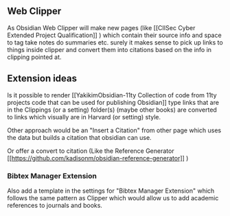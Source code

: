 ## Web Clipper

As Obsidian Web Clipper will make new pages (like [[CIISec Cyber Extended Project Qualification]] ) which contain their source info and space to tag take notes do summaries etc. surely it makes sense to pick up links to things inside clipper and convert them into citations based on the info in clipping pointed at.  

## Extension ideas
Is it possible to render [[YakikimObsidian-11ty Collection of code from 11ty projects code that can be used for publishing Obsidian]] type links that are in the Clippings (or a setting) folder(s) (maybe other books) are converted to links which visually are in Harvard (or setting) style.

Other approach would be an "Insert a Citation" from other page which uses the data but builds a citation that obsidian can use.  

Or offer a convert to citation (Like the Reference Generator   [[https://github.com/kadisonm/obsidian-reference-generator]] )

### Bibtex Manager Extension

Also add a template in the settings for  "Bibtex Manager Extension" which follows the same pattern as Clipper which would allow us to add academic references to journals and books.


